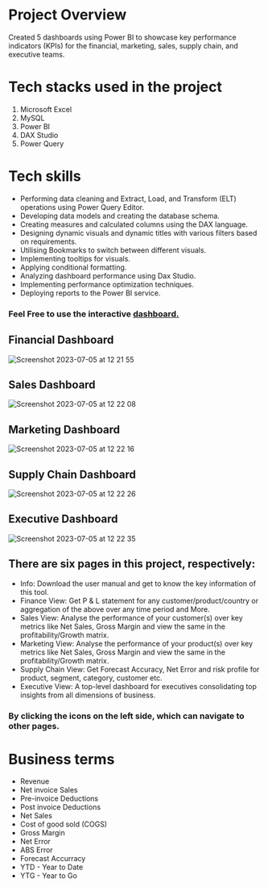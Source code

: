 # Project Overview

Created 5 dashboards using Power BI to showcase key performance indicators (KPIs) for the financial, marketing, sales, supply chain, and executive teams.

# Tech stacks used in the project
1. Microsoft Excel
2. MySQL
3. Power BI
4. DAX Studio
5. Power Query

# Tech skills
* Performing data cleaning and Extract, Load, and Transform (ELT) operations using Power Query Editor.
* Developing data models and creating the database schema.
* Creating measures and calculated columns using the DAX language.
* Designing dynamic visuals and dynamic titles with various filters based on requirements.
* Utilising Bookmarks to switch between different visuals.
* Implementing tooltips for visuals.
* Applying conditional formatting.
* Analyzing dashboard performance using Dax Studio.
* Implementing performance optimization techniques.
* Deploying reports to the Power BI service.

### Feel Free to use the interactive [dashboard.](https://app.powerbi.com/view?r=eyJrIjoiYzNjMzc5NDYtMWRiZC00NzliLWFiZWEtZDY2ODJkZmRkNjNlIiwidCI6ImZmNzU3YjAyLTIxOGYtNGZlNi1hNjkyLTA2ZTRmMjFhNzUxYSJ9)

## Financial Dashboard
![Screenshot 2023-07-05 at 12 21 55](https://github.com/AnalystEric/Consumer_Electronics_Analysis/assets/127030648/65b24c11-ba34-4dca-8034-f57dc0c96d5b)

## Sales Dashboard
![Screenshot 2023-07-05 at 12 22 08](https://github.com/AnalystEric/Consumer_Electronics_Analysis/assets/127030648/d2c405bf-8587-4aed-a61a-7852d2dd0898)

## Marketing Dashboard
![Screenshot 2023-07-05 at 12 22 16](https://github.com/AnalystEric/Consumer_Electronics_Analysis/assets/127030648/574cd60b-2647-4db9-8fb9-424c1541d62a)

## Supply Chain Dashboard
![Screenshot 2023-07-05 at 12 22 26](https://github.com/AnalystEric/Consumer_Electronics_Analysis/assets/127030648/b4861e31-0316-410d-9b5b-3c16d494506f)

## Executive Dashboard
![Screenshot 2023-07-05 at 12 22 35](https://github.com/AnalystEric/Consumer_Electronics_Analysis/assets/127030648/93500c8b-456b-4f66-a946-be61534e74e8)




## There are six pages in this project, respectively:
* Info: Download the user manual and get to know the key information of this tool.
* Finance View: Get P & L statement for any customer/product/country or aggregation of the above over any time period and More.
* Sales View: Analyse the performance of your customer(s) over key metrics like Net Sales, Gross Margin and view the same in the profitability/Growth matrix.
* Marketing View: Analyse the performance of your product(s) over key metrics like Net Sales, Gross Margin and view the same in the profitability/Growth matrix.
* Supply Chain View: Get Forecast Accuracy, Net Error and risk profile for product, segment, category, customer etc.
* Executive View: A top-level dashboard for executives consolidating top insights from all dimensions of business.

### By clicking the icons on the left side, which can navigate to other pages.


# Business terms
* Revenue
* Net invoice Sales
* Pre-invoice Deductions
* Post invoice Deductions
* Net Sales
* Cost of good sold (COGS)
* Gross Margin
* Net Error
* ABS Error
* Forecast Accurracy
* YTD - Year to Date
* YTG - Year to Go

